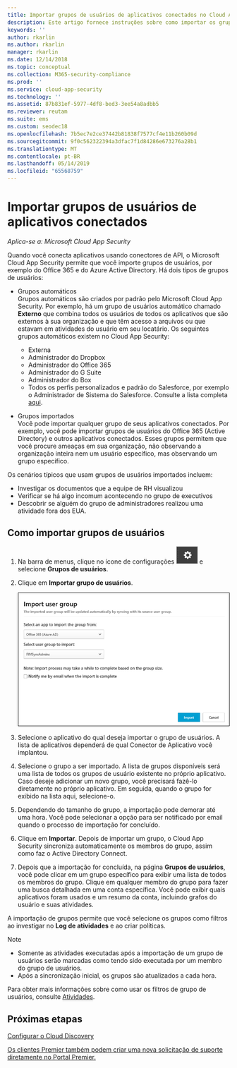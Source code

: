 ```yaml
---
title: Importar grupos de usuários de aplicativos conectados no Cloud App Security
description: Este artigo fornece instruções sobre como importar os grupos de usuários de aplicativos conectados para o Cloud App Security.
keywords: ''
author: rkarlin
ms.author: rkarlin
manager: rkarlin
ms.date: 12/14/2018
ms.topic: conceptual
ms.collection: M365-security-compliance
ms.prod: ''
ms.service: cloud-app-security
ms.technology: ''
ms.assetid: 87b831ef-5977-4df8-bed3-3ee54a8adbb5
ms.reviewer: reutam
ms.suite: ems
ms.custom: seodec18
ms.openlocfilehash: 7b5ec7e2ce37442b81838f7577cf4e11b260b09d
ms.sourcegitcommit: 9f0c562322394a3dfac7f1d84286e673276a28b1
ms.translationtype: MT
ms.contentlocale: pt-BR
ms.lasthandoff: 05/14/2019
ms.locfileid: "65568759"
---
```

# <a name="importing-user-groups-from-connected-apps"></a>Importar grupos de usuários de aplicativos conectados

*Aplica-se a: Microsoft Cloud App Security*

Quando você conecta aplicativos usando conectores de API, o Microsoft Cloud App Security permite que você importe grupos de usuários, por exemplo do Office 365 e do Azure Active Directory.
Há dois tipos de grupos de usuários: 
- Grupos automáticos </br>Grupos automáticos são criados por padrão pelo Microsoft Cloud App Security. Por exemplo, há um grupo de usuários automático chamado **Externo** que combina todos os usuários de todos os aplicativos que são externos à sua organização e que têm acesso a arquivos ou que estavam em atividades do usuário em seu locatário.
 Os seguintes grupos automáticos existem no Cloud App Security:
  - Externa
  - Administrador do Dropbox
  - Administrador do Office 365
  - Administrador do G Suite
  - Administrador do Box
  - Todos os perfis personalizados e padrão do Salesforce, por exemplo o Administrador de Sistema do Salesforce. Consulte a lista completa [aqui](https://help.salesforce.com/articleView?id=standard_profiles.htm&language=en&type=0).

- Grupos importados</br>Você pode importar qualquer grupo de seus aplicativos conectados. Por exemplo, você pode importar grupos de usuários do Office 365 (Active Directory) e outros aplicativos conectados. Esses grupos permitem que você procure ameaças em sua organização, não observando a organização inteira nem um usuário específico, mas observando um grupo específico. 

Os cenários típicos que usam grupos de usuários importados incluem:
   - Investigar os documentos que a equipe de RH visualizou
   - Verificar se há algo incomum acontecendo no grupo de executivos
   - Descobrir se alguém do grupo de administradores realizou uma atividade fora dos EUA. 

## <a name="how-to-import-user-groups"></a>Como importar grupos de usuários

1. Na barra de menus, clique no ícone de configurações ![ícone de configurações](./media/settings-icon.png "ícone de configurações") e selecione **Grupos de usuários**.
2. Clique em **Importar grupo de usuários**.

   ![Importar grupos de usuários](./media/user-groups-add.png)

3. Selecione o aplicativo do qual deseja importar o grupo de usuários. A lista de aplicativos dependerá de qual Conector de Aplicativo você implantou.
4. Selecione o grupo a ser importado. A lista de grupos disponíveis será uma lista de todos os grupos de usuário existente no próprio aplicativo. Caso deseje adicionar um novo grupo, você precisará fazê-lo diretamente no próprio aplicativo. Em seguida, quando o grupo for exibido na lista aqui, selecione-o.
5. Dependendo do tamanho do grupo, a importação pode demorar até uma hora. Você pode selecionar a opção para ser notificado por email quando o processo de importação for concluído.
6. Clique em **Importar**. Depois de importar um grupo, o Cloud App Security sincroniza automaticamente os membros do grupo, assim como faz o Active Directory Connect.
7. Depois que a importação for concluída, na página **Grupos de usuários**, você pode clicar em um grupo específico para exibir uma lista de todos os membros do grupo. Clique em qualquer membro do grupo para fazer uma busca detalhada em uma conta específica. Você pode exibir quais aplicativos foram usados e um resumo da conta, incluindo grafos do usuário e suas atividades.

A importação de grupos permite que você selecione os grupos como filtros ao investigar no **Log de atividades** e ao criar políticas. 

> [!NOTE]
> - Somente as atividades executadas após a importação de um grupo de usuários serão marcadas como tendo sido executada por um membro do grupo de usuários.
> - Após a sincronização inicial, os grupos são atualizados a cada hora.

Para obter mais informações sobre como usar os filtros de grupo de usuários, consulte [Atividades](activity-filters.md).


## <a name="next-steps"></a>Próximas etapas
 
[Configurar o Cloud Discovery](set-up-cloud-discovery.md)   

[Os clientes Premier também podem criar uma nova solicitação de suporte diretamente no Portal Premier.](https://premier.microsoft.com/)  
  
  
